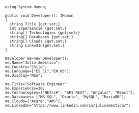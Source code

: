 ```
using System.Human;

public void Developer(): IHuman
{
  string Title {get;set;}
  int Experiencie {get:set;}
  string[] Technologies {get;set;}
  string[] Databases {get;set;}
  string[] Clouds {get;set;}
  string LinkedIn{get;Set;}
}

Developer me=new Developer();
me.Name="Julio Améstica";
me.Country="Chile";
me.Language=["ES_CL","EN_US"];
me.Display="Man";

me.Title="Software Engineer"
me.Experiencie=20;
me.Technologies=["NET/c#", "API REST", "Angular", "React"];
me.Databases= ["MS SQL", "Oracle", "MySQL", "MariaDB"];
me.Clouds=["Azure","AWS"];
me.LinkedIn="https://www.linkedin.com/in/julioamestica/";
```
<!---
JulioAmestica/JulioAmestica is a ✨ special ✨ repository because its `README.md` (this file) appears on your GitHub profile.
You can click the Preview link to take a look at your changes.
--->

